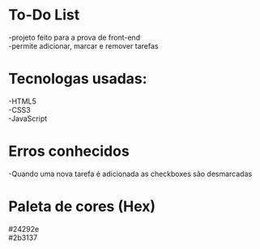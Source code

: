 # To-Do List

-projeto feito para a prova de front-end
<br>
-permite adicionar, marcar e remover tarefas

# Tecnologas usadas:

-HTML5
<br>
-CSS3
<br>
-JavaScript

# Erros conhecidos

-Quando uma nova tarefa é adicionada as checkboxes são desmarcadas

# Paleta de cores (Hex)

#24292e
<br>
#2b3137
